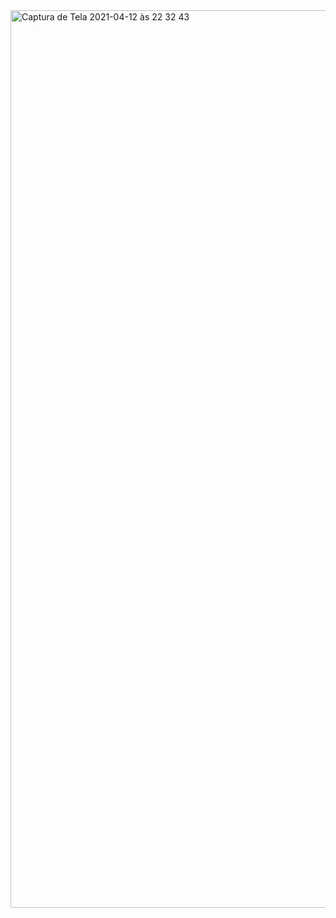 <img width="1436" alt="Captura de Tela 2021-04-12 às 22 32 43" src="https://user-images.githubusercontent.com/33363507/114492847-017e5180-9bdf-11eb-915d-a88da584a037.png">
